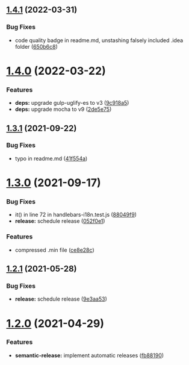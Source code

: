## [1.4.1](https://github.com/fwalzel/handlebars-i18n/compare/1.4.0...1.4.1) (2022-03-31)


### Bug Fixes

* code quality badge in readme.md, unstashing falsely included .idea folder ([650b6c8](https://github.com/fwalzel/handlebars-i18n/commit/650b6c81ae796ad56c3ac59310273f4cf154e2c0))

# [1.4.0](https://github.com/fwalzel/handlebars-i18n/compare/1.3.1...1.4.0) (2022-03-22)


### Features

* **deps:** upgrade gulp-uglify-es to v3 ([9c918a5](https://github.com/fwalzel/handlebars-i18n/commit/9c918a5b2bb9d6575c106abff5b57922e208f9ac))
* **deps:** upgrade mocha to v9 ([2de5e75](https://github.com/fwalzel/handlebars-i18n/commit/2de5e75862467e32a2f5ce65ba520520844d3b53))

## [1.3.1](https://github.com/fwalzel/handlebars-i18n/compare/1.3.0...1.3.1) (2021-09-22)


### Bug Fixes

* typo in readme.md ([41f554a](https://github.com/fwalzel/handlebars-i18n/commit/41f554a4aa1ed83b63a458dc1ef84b5692733d8b))

# [1.3.0](https://github.com/fwalzel/handlebars-i18n/compare/1.2.1...1.3.0) (2021-09-17)


### Bug Fixes

* it() in line 72 in handlebars-i18n.test.js ([88049f9](https://github.com/fwalzel/handlebars-i18n/commit/88049f94c7dbf72ee58b713e0a3ab494a4cde28f))
* **release:** schedule release ([052f0e1](https://github.com/fwalzel/handlebars-i18n/commit/052f0e1e5cbae779060fe45c604fc97bf0b1c34f))


### Features

* compressed .min file ([ce8e28c](https://github.com/fwalzel/handlebars-i18n/commit/ce8e28cddbec9ee8e0e3188fbe24ff404eb8a63f))

## [1.2.1](https://github.com/fwalzel/handlebars-i18n/compare/1.2.0...1.2.1) (2021-05-28)


### Bug Fixes

* **release:** schedule release ([9e3aa53](https://github.com/fwalzel/handlebars-i18n/commit/9e3aa534a83466c242525c76a802d2b6d9d14623))

# [1.2.0](https://github.com/fwalzel/handlebars-i18n/compare/1.1.5...1.2.0) (2021-04-29)


### Features

* **semantic-release:** implement automatic releases ([fb88190](https://github.com/fwalzel/handlebars-i18n/commit/fb88190724aac1ea426caec533bed1dabc59d247))
